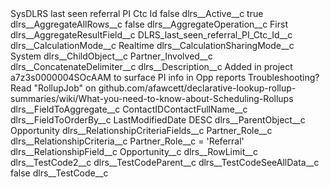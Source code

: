 <?xml version="1.0" encoding="UTF-8"?>
<CustomMetadata xmlns="http://soap.sforce.com/2006/04/metadata" xmlns:xsi="http://www.w3.org/2001/XMLSchema-instance" xmlns:xsd="http://www.w3.org/2001/XMLSchema">
    <label>SysDLRS last seen referral PI Ctc Id</label>
    <protected>false</protected>
    <values>
        <field>dlrs__Active__c</field>
        <value xsi:type="xsd:boolean">true</value>
    </values>
    <values>
        <field>dlrs__AggregateAllRows__c</field>
        <value xsi:type="xsd:boolean">false</value>
    </values>
    <values>
        <field>dlrs__AggregateOperation__c</field>
        <value xsi:type="xsd:string">First</value>
    </values>
    <values>
        <field>dlrs__AggregateResultField__c</field>
        <value xsi:type="xsd:string">DLRS_last_seen_referral_PI_Ctc_Id__c</value>
    </values>
    <values>
        <field>dlrs__CalculationMode__c</field>
        <value xsi:type="xsd:string">Realtime</value>
    </values>
    <values>
        <field>dlrs__CalculationSharingMode__c</field>
        <value xsi:type="xsd:string">System</value>
    </values>
    <values>
        <field>dlrs__ChildObject__c</field>
        <value xsi:type="xsd:string">Partner_Involved__c</value>
    </values>
    <values>
        <field>dlrs__ConcatenateDelimiter__c</field>
        <value xsi:nil="true"/>
    </values>
    <values>
        <field>dlrs__Description__c</field>
        <value xsi:type="xsd:string">Added in project a7z3s0000004SOcAAM to surface PI info in Opp reports
Troubleshooting? Read &quot;RollupJob&quot; on github.com/afawcett/declarative-lookup-rollup-summaries/wiki/What-you-need-to-know-about-Scheduling-Rollups</value>
    </values>
    <values>
        <field>dlrs__FieldToAggregate__c</field>
        <value xsi:type="xsd:string">ContactIDContactFullName__c</value>
    </values>
    <values>
        <field>dlrs__FieldToOrderBy__c</field>
        <value xsi:type="xsd:string">LastModifiedDate DESC</value>
    </values>
    <values>
        <field>dlrs__ParentObject__c</field>
        <value xsi:type="xsd:string">Opportunity</value>
    </values>
    <values>
        <field>dlrs__RelationshipCriteriaFields__c</field>
        <value xsi:type="xsd:string">Partner_Role__c</value>
    </values>
    <values>
        <field>dlrs__RelationshipCriteria__c</field>
        <value xsi:type="xsd:string">Partner_Role__c = &apos;Referral&apos;</value>
    </values>
    <values>
        <field>dlrs__RelationshipField__c</field>
        <value xsi:type="xsd:string">Opportunity__c</value>
    </values>
    <values>
        <field>dlrs__RowLimit__c</field>
        <value xsi:nil="true"/>
    </values>
    <values>
        <field>dlrs__TestCode2__c</field>
        <value xsi:nil="true"/>
    </values>
    <values>
        <field>dlrs__TestCodeParent__c</field>
        <value xsi:nil="true"/>
    </values>
    <values>
        <field>dlrs__TestCodeSeeAllData__c</field>
        <value xsi:type="xsd:boolean">false</value>
    </values>
    <values>
        <field>dlrs__TestCode__c</field>
        <value xsi:nil="true"/>
    </values>
</CustomMetadata>
